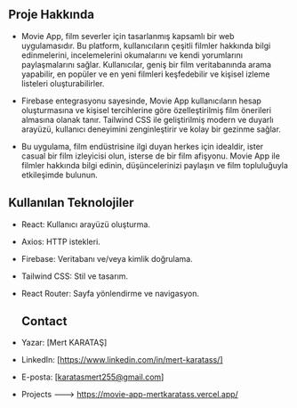 
## Proje Hakkında
- Movie App, film severler için tasarlanmış kapsamlı bir web uygulamasıdır. Bu platform, kullanıcıların çeşitli filmler hakkında bilgi edinmelerini, incelemelerini okumalarını ve kendi yorumlarını paylaşmalarını sağlar. Kullanıcılar, geniş bir film veritabanında arama yapabilir, en popüler ve en yeni filmleri keşfedebilir ve kişisel izleme listeleri oluşturabilirler.

- Firebase entegrasyonu sayesinde, Movie App kullanıcıların hesap oluşturmasına ve kişisel tercihlerine göre özelleştirilmiş film önerileri almasına olanak tanır. Tailwind CSS ile geliştirilmiş modern ve duyarlı arayüzü, kullanıcı deneyimini zenginleştirir ve kolay bir gezinme sağlar.

- Bu uygulama, film endüstrisine ilgi duyan herkes için idealdir, ister casual bir film izleyicisi olun, isterse de bir film afişyonu. Movie App ile filmler hakkında bilgi edinin, düşüncelerinizi paylaşın ve film topluluğuyla etkileşimde bulunun.
  
## Kullanılan Teknolojiler
- React: Kullanıcı arayüzü oluşturma.
- Axios: HTTP istekleri.
- Firebase: Veritabanı ve/veya kimlik doğrulama.
- Tailwind CSS: Stil ve tasarım.
- React Router: Sayfa yönlendirme ve navigasyon.

  ## Contact
- Yazar: [Mert KARATAŞ]
- LinkedIn: [https://www.linkedin.com/in/mert-karatass/]
- E-posta: [karatasmert255@gmail.com]
  
- Projects ---> https://movie-app-mertkaratass.vercel.app/
